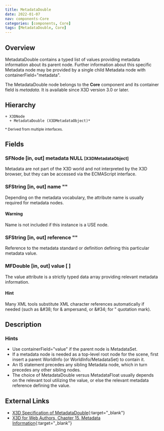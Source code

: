 ```yaml
---
title: MetadataDouble
date: 2022-01-07
nav: components-Core
categories: [components, Core]
tags: [MetadataDouble, Core]
---
```

<style>
.post h3 {
  word-spacing: 0.2em;
}
</style>

## Overview

MetadataDouble contains a typed list of values providing metadata information about its parent node. Further information about this specific Metadata node may be provided by a single child Metadata node with containerField="metadata".

The MetadataDouble node belongs to the **Core** component and its container field is *metadata.* It is available since X3D version 3.0 or later.

## Hierarchy

```
+ X3DNode
  + MetadataDouble (X3DMetadataObject)*
```

<small>\* Derived from multiple interfaces.</small>

## Fields

### SFNode [in, out] **metadata** NULL <small>[X3DMetadataObject]</small>

Metadata are not part of the X3D world and not interpreted by the X3D browser, but they can be accessed via the ECMAScript interface.

### SFString [in, out] **name** ""

Depending on the metadata vocabulary, the attribute name is usually required for metadata nodes.

#### Warning

Name is not included if this instance is a USE node.

### SFString [in, out] **reference** ""

Reference to the metadata standard or definition defining this particular metadata value.

### MFDouble [in, out] **value** [ ]

The value attribute is a strictly typed data array providing relevant metadata information.

#### Hint

Many XML tools substitute XML character references automatically if needed (such as &amp;#38; for &amp; ampersand, or &amp;#34; for " quotation mark).

## Description

### Hints

- Use containerField="value" if the parent node is MetadataSet.
- If a metadata node is needed as a top-level root node for the scene, first insert a parent WorldInfo (or WorldInfo/MetadataSet) to contain it.
- An IS statement precedes any sibling Metadata node, which in turn precedes any other sibling nodes.
- The choice of MetadataDouble versus MetadataFloat usually depends on the relevant tool utilizing the value, or else the relevant metadata reference defining the value.

## External Links

- [X3D Specification of MetadataDouble](https://www.web3d.org/documents/specifications/19775-1/V4.0/Part01/components/core.html#MetadataDouble){:target="_blank"}
- [X3D for Web Authors, Chapter 15, Metadata Information](https://x3dgraphics.com/examples/X3dForWebAuthors/Chapter15-Metadata/Chapter15-MetadataInformation.html){:target="_blank"}
